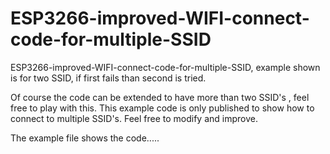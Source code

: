 # ESP3266-improved-WIFI-connect-code-for-multiple-SSID
ESP3266-improved-WIFI-connect-code-for-multiple-SSID, example shown is for two SSID, if first fails than second is tried.

Of course the code can be extended to have more than two SSID's , feel free to play with this.
This example code is only published to show how to connect to multiple SSID's.
Feel free to modify and improve.

The example file shows the code.....
